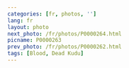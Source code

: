 ```yaml
---
categories: [fr, photos, '']
lang: fr
layout: photo
next_photo: /fr/photos/P0000264.html
picname: P0000263
prev_photo: /fr/photos/P0000262.html
tags: [Blood, Dead Kudu]
---
```

